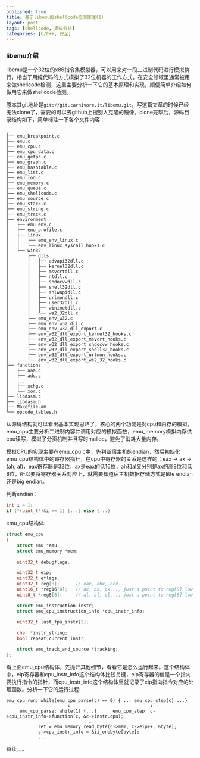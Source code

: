 ```yaml
---
published: true
title: 基于libemu的shellcode检测原理(1)
layout: post
tags: [shellcode, 源码分析]
categories: [C/C++, 安全]
---
```


### libemu介绍

libemu是一个32位的x86指令集模拟器，可以用来对一段二进制代码进行模拟执行，相当于用纯代码的方式模拟了32位机器的工作方式。在安全领域里通常被用来做shellcode检测，这里主要分析一下它的基本原理和实现，顺便简单介绍如何做用它来做shellcode检测。

原本其git地址是```git://git.carnivore.it/libemu.git```，写这篇文章的时候已经无法clone了，需要的可以去github上搜别人克隆的镜像。clone完毕后，源码目录结构如下，简单标注一下各个文件内容：

```
.
├── emu_breakpoint.c
├── emu.c
├── emu_cpu.c
├── emu_cpu_data.c
├── emu_getpc.c
├── emu_graph.c
├── emu_hashtable.c
├── emu_list.c
├── emu_log.c
├── emu_memory.c
├── emu_queue.c
├── emu_shellcode.c
├── emu_source.c
├── emu_stack.c
├── emu_string.c
├── emu_track.c
├── environment
│   ├── emu_env.c
│   ├── emu_profile.c
│   ├── linux
│   │   ├── emu_env_linux.c
│   │   └── env_linux_syscall_hooks.c
│   └── win32
│       ├── dlls
│       │   ├── advapi32dll.c
│       │   ├── kernel32dll.c
│       │   ├── msvcrtdll.c
│       │   ├── ntdll.c
│       │   ├── shdocvwdll.c
│       │   ├── shell32dll.c
│       │   ├── shlwapidll.c
│       │   ├── urlmondll.c
│       │   ├── user32dll.c
│       │   ├── wininetdll.c
│       │   └── ws2_32dll.c
│       ├── emu_env_w32.c
│       ├── emu_env_w32_dll.c
│       ├── emu_env_w32_dll_export.c
│       ├── env_w32_dll_export_kernel32_hooks.c
│       ├── env_w32_dll_export_msvcrt_hooks.c
│       ├── env_w32_dll_export_shdocvw_hooks.c
│       ├── env_w32_dll_export_shell32_hooks.c
│       ├── env_w32_dll_export_urlmon_hooks.c
│       └── env_w32_dll_export_ws2_32_hooks.c
├── functions
│   ├── aaa.c
│   ├── adc.c
│   ...
│   ├── xchg.c
│   └── xor.c
├── libdasm.c
├── libdasm.h
├── Makefile.am
└── opcode_tables.h
```

从源码结构就可以看出基本实现思路了，核心的两个功能是对cpu和内存的模拟，emu_cpu主要分析二进制内容并调用对应的模拟函数，emu_memory模拟内存供cpu读写，模拟了分页机制并且写时malloc，避免了消耗大量内存。

模拟CPU的实现主要在emu_cpu.c中，先判断宿主机的endian，然后初始化emu_cpu结构体中的寄存器指针，在cpu中寄存器的关系是这样的：eax -> ax -> (ah, al)，eax寄存器是32位，ax是eax的低16位，ah和al又分别是ax的高8位和低8位，所以要将寄存器关系对应上，就需要知道宿主机数据存储方式是litte endian还是big endian。

判断endian：

```c++
int i = 1;
if (*(uint_t*)&i == 1) {...} else {...}
```

emu_cpu结构体:

```c++
struct emu_cpu
{
    struct emu *emu;
    struct emu_memory *mem;
    
    uint32_t debugflags;

    uint32_t eip;
    uint32_t eflags;
    uint32_t reg[8];      // eax, ebx, ecx...
    uint16_t *reg16[8];   // ax, bx, cx..., just a point to reg[8] low 16bit
    uint8_t *reg8[8];     // al, bl, cl..., just a point to reg[8] low 8bit

    struct emu_instruction instr;
    struct emu_cpu_instruction_info *cpu_instr_info;
    
    uint32_t last_fpu_instr[2];

    char *instr_string;
    bool repeat_current_instr;

    struct emu_track_and_source *tracking;
};
```

看上面emu_cpu结构体，先抛开其他细节，看看它是怎么运行起来。这个结构体中，eip寄存器和cpu_instr_info这个结构体比较关键，eip寄存器的值是一个指向要执行指令的指针，而cpu_instr_info这个结构体里就记录了eip指向指令对应的处理函数。分析一下它的运行过程:


```
emu_cpu_run: while(emu_cpu_parse(c) == 0) { ... emu_cpu_step(c) ...}
                       ↓                              ↓
     emu_cpu_parse: while(1) {...}      emu_cpu_step: c->cpu_instr_info->function(c, &c->instr.cpu);
                               ↓
            ret = emu_memory_read_byte(c->mem, c->eip++, &byte);
            c->cpu_instr_info = &ii_onebyte[byte];                          
            ...
```

待续。。。
